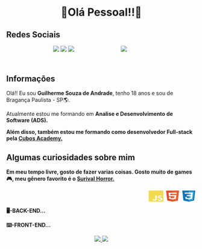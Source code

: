 

<h1 align="center">👾Olá Pessoal!!👾</h1>

<h2>Redes Sociais</h2>
<header>
  <img align='right' src='https://media.giphy.com/media/Cmr1OMJ2FN0B2/giphy.gif' width='200"'>
  <a href="https://www.instagram.com/o_gui.souza_/" target="_blank"><img src="https://img.shields.io/badge/-Instagram-%23E4405F?style=for-the-badge&logo=instagram&logoColor=white" target="_blank"></a>
  <a href="https://www.linkedin.com/in/guilherme-souza-de-andrade-a018381a1/" target="_blank"><img src="https://img.shields.io/badge/-LinkedIn-%230077B5?style=for-the-badge&logo=linkedin&logoColor=white" target="_blank"></a>
  <a href="#" target="_blank"><img src="https://img.shields.io/badge/Discord-7289DA?style=for-the-badge&logo=discord&logoColor=white" target="_blank"></a>
  </header>
  <h2>Informações</h2>


  Olá!! Eu sou <b>Guilherme Souza de Andrade</b>, tenho 18 anos e sou de Bragança Paulista - SP🌎.
  
  Atualmente estou me formando em <b>Analise e Desenvolvimento de Software (ADS). 
  
  Além disso, também estou me formando como desenvolvedor Full-stack pela <a href="https://cubos.academy/">Cubos Academy.</a> 
  
  <h2>Algumas curiosidades sobre mim</h2>
  Em meu tempo livre, gosto de fazer varias coisas. Gosto muito de games 🎮, meu gênero favorito é o <a href = "https://pt.wikipedia.org/wiki/Survival_horror">Surival Horror.</a>

  
   <div align="right" style="display: inline_block"><br>
  <img align="center" alt="Rafa-Js" height="30" width="40" src="https://raw.githubusercontent.com/devicons/devicon/master/icons/javascript/javascript-plain.svg">
  <img align="center" alt="Rafa-HTML" height="30" width="40" src="https://raw.githubusercontent.com/devicons/devicon/master/icons/html5/html5-original.svg">
  <img align="center" alt="Rafa-CSS" height="30" width="40" src="https://raw.githubusercontent.com/devicons/devicon/master/icons/css3/css3-original.svg">
     </div>
  
  
  <p> 🖥️-BACK-END...</p>
  <p> ⌨️-FRONT-END...</p>
   <div align="center">
  <a href="https://github.com/Guilherm3souzaA">
  <img height="180em" src="https://github-readme-stats.vercel.app/api?username=Guilherm3souzaA&show_icons=true&theme=white&include_all_commits=true&count_private=true"/>
  <img height="180em" src="https://github-readme-stats.vercel.app/api/top-langs/?username=Guilherm3souzaA&layout=compact&langs_count=7&theme=white"/>
</div>
   
   
